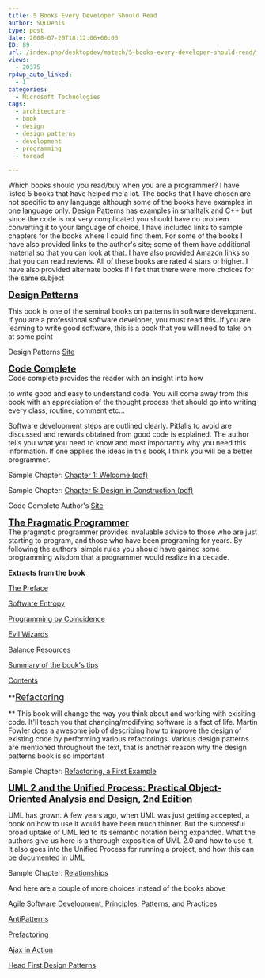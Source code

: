 ```yaml
---
title: 5 Books Every Developer Should Read
author: SQLDenis
type: post
date: 2008-07-20T18:12:06+00:00
ID: 89
url: /index.php/desktopdev/mstech/5-books-every-developer-should-read/
views:
  - 20375
rp4wp_auto_linked:
  - 1
categories:
  - Microsoft Technologies
tags:
  - architecture
  - book
  - design
  - design patterns
  - development
  - programming
  - toread

---
```

Which books should you read/buy when you are a programmer? I have listed 5 books that have helped me a lot. The books that I have chosen are not specific to any language although some of the books have examples in one language only. Design Patterns has examples in smalltalk and C++ but since the code is not very complicated you should have no problem converting it to your language of choice. I have included links to sample chapters for the books where I could find them. For some of the books I have also provided links to the author's site; some of them have additional material so that you can look at that. I have also provided Amazon links so that you can read reviews. All of these books are rated 4 stars or higher. I have also provided alternate books if I felt that there were more choices for the same subject

**<span style="font-size:130%;color:#cc0000;"><a href="http://www.amazon.com/exec/obidos/ASIN/0201633612/sql08-20/102-1687136-8876917?%5Fencoding=UTF8&camp=1789&link%5Fcode=xm2">Design Patterns</a></span>**
  
This book is one of the seminal books on patterns in software development. If you are a professional software developer, you must read this. If you are learning to write good software, this is a book that you will need to take on at some point

Design Patterns [Site][1]

<span style="font-size:130%;color:#cc0000;"><strong><a href="http://www.amazon.com/exec/obidos/ASIN/0735619670/sql08-20/102-5735017-0910517?%5Fencoding=UTF8&camp=1789&link%5Fcode=xm2">Code Complete</a><br /> </strong></span>Code complete provides the reader with an insight into how
  
to write good and easy to understand code. You will come away from this book with an appreciation of the thought process that should go into writing every class, routine, comment etc…

Software development steps are outlined clearly. Pitfalls to avoid are discussed and rewards obtained from good code is explained. The author tells you what you need to know and most importantly why you need this information. If one applies the ideas in this book, I think you will be a better programmer.

Sample Chapter: [Chapter 1: Welcome (pdf)][2]
  
Sample Chapter: [Chapter 5: Design in Construction (pdf)][3]

Code Complete Author's [Site][4]

<span style="font-size:130%;color:#cc0000;"><strong><a href="http://www.amazon.com/exec/obidos/ASIN/020161622X/sql08-20/102-5735017-0910517?%5Fencoding=UTF8&camp=1789&link%5Fcode=xm2">The Pragmatic Programmer</a><br /> </strong></span>The pragmatic programmer provides invaluable advice to those who are just starting to program, and those who have been programing for years. By following the authors' simple rules you should have gained some programming wisdom that a programmer would realize in a decade.

**Extracts from the book**
  
[The Preface][5]
  
[Software Entropy][6]
  
[Programming by Coincidence][7]
  
[Evil Wizards][8]
  
[Balance Resources][9]
  
[Summary of the book's tips][10]
  
[Contents][11]

**[<span style="font-size:130%;">Refactoring</span>][12] 
  
** This book will change the way you think about and working with exisiting code. It'll teach you that changing/modifying software is a fact of life. Martin Fowler does a awesome job of describing how to improve the design of existing code by performing various refactorings. Various design patterns are mentioned throughout the text, that is another reason why the design patterns book is so important

Sample Chapter: [Refactoring, a First Example][13]

<span style="font-size:130%;color:#cc0000;"><strong><a href="http://www.amazon.com/exec/obidos/ASIN/0321321278/sql08-20/102-5735017-0910517?%5Fencoding=UTF8&camp=1789&link%5Fcode=xm2">UML 2 and the Unified Process: Practical Object-Oriented Analysis and Design, 2nd Edition</a></strong></span>
  
UML has grown. A few years ago, when UML was just getting accepted, a book on how to use it would have been much thinner. But the successful broad uptake of UML led to its semantic notation being expanded. What the authors give us here is a thorough exposition of UML 2.0 and how to use it. It also goes into the Unified Process for running a project, and how this can be documented in UML

Sample Chapter: [Relationships][14] 

And here are a couple of more choices instead of the books above
  
[Agile Software Development, Principles, Patterns, and Practices][15]
  
[AntiPatterns][16]
  
[Prefactoring][17] 
  
[Ajax in Action][18]
  
[Head First Design Patterns][19]

 [1]: http://lci.cs.ubbcluj.ro/~raduking/Books/Design%20Patterns/
 [2]: http://www.cc2e.com/docs/Chapter1-Welcome.pdf
 [3]: http://www.cc2e.com/docs/Chapter5-Design.pdf
 [4]: http://www.cc2e.com/
 [5]: http://www.pragmaticprogrammer.com/ppbook/extracts/preface.html
 [6]: http://www.pragmaticprogrammer.com/ppbook/extracts/no_broken_windows.html
 [7]: http://www.pragmaticprogrammer.com/ppbook/extracts/coincidence.html
 [8]: http://www.pragmaticprogrammer.com/ppbook/extracts/wizards.html
 [9]: http://www.pragmaticprogrammer.com/ppbook/extracts/balance_resources.html
 [10]: http://www.pragmaticprogrammer.com/ppbook/extracts/rule_list.html
 [11]: http://www.pragmaticprogrammer.com/ppbook/extracts/contents.html
 [12]: http://www.amazon.com/exec/obidos/ASIN/0201485672/sql08-20/102-5735017-0910517?%5Fencoding=UTF8&camp=1789&link%5Fcode=xm2
 [13]: http://www.awprofessional.com/content/images/0201485672/samplechapter/chap4.html
 [14]: http://www.awprofessional.com/content/images/0321321278/samplechapter/arlow_ch09.pdf
 [15]: http://www.amazon.com/exec/obidos/ASIN/0135974445/sql08-20/102-1687136-8876917?%5Fencoding=UTF8&camp=1789&link%5Fcode=xm2
 [16]: http://www.amazon.com/exec/obidos/ASIN/0471197130/sql08-20/102-1687136-8876917?%5Fencoding=UTF8&camp=1789&link%5Fcode=xm2
 [17]: http://www.amazon.com/exec/obidos/ASIN/0596008740/sql08-20/102-1687136-8876917?%5Fencoding=UTF8&camp=1789&link%5Fcode=xm2
 [18]: http://www.amazon.com/exec/obidos/ASIN/1932394613/sql08-20/102-5735017-0910517?%5Fencoding=UTF8&camp=1789&link%5Fcode=xm2
 [19]: http://www.amazon.com/exec/obidos/ASIN/0596007124/sql08-20/102-5735017-0910517?%5Fencoding=UTF8&camp=1789&link%5Fcode=xm2